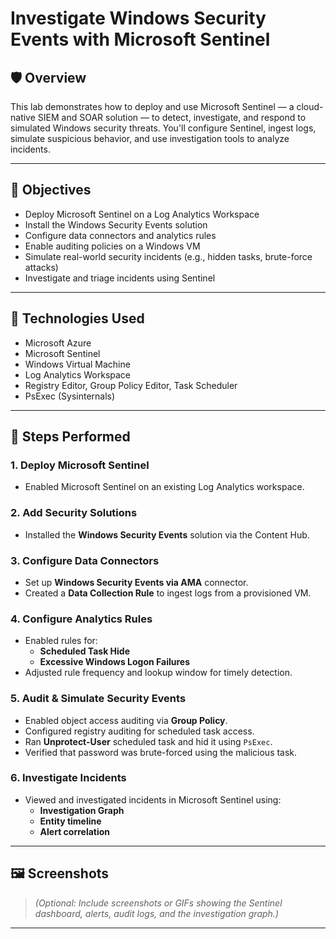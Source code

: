 # Investigate Windows Security Events with Microsoft Sentinel

## 🛡️ Overview
This lab demonstrates how to deploy and use Microsoft Sentinel — a cloud-native SIEM and SOAR solution — to detect, investigate, and respond to simulated Windows security threats. You'll configure Sentinel, ingest logs, simulate suspicious behavior, and use investigation tools to analyze incidents.

---

## 🎯 Objectives

- Deploy Microsoft Sentinel on a Log Analytics Workspace
- Install the Windows Security Events solution
- Configure data connectors and analytics rules
- Enable auditing policies on a Windows VM
- Simulate real-world security incidents (e.g., hidden tasks, brute-force attacks)
- Investigate and triage incidents using Sentinel

---

## 🧰 Technologies Used

- Microsoft Azure
- Microsoft Sentinel
- Windows Virtual Machine
- Log Analytics Workspace
- Registry Editor, Group Policy Editor, Task Scheduler
- PsExec (Sysinternals)

---

## 🧪 Steps Performed

### 1. Deploy Microsoft Sentinel
- Enabled Microsoft Sentinel on an existing Log Analytics workspace.

### 2. Add Security Solutions
- Installed the **Windows Security Events** solution via the Content Hub.

### 3. Configure Data Connectors
- Set up **Windows Security Events via AMA** connector.
- Created a **Data Collection Rule** to ingest logs from a provisioned VM.

### 4. Configure Analytics Rules
- Enabled rules for:
  - **Scheduled Task Hide**
  - **Excessive Windows Logon Failures**
- Adjusted rule frequency and lookup window for timely detection.

### 5. Audit & Simulate Security Events
- Enabled object access auditing via **Group Policy**.
- Configured registry auditing for scheduled task access.
- Ran **Unprotect-User** scheduled task and hid it using `PsExec`.
- Verified that password was brute-forced using the malicious task.

### 6. Investigate Incidents
- Viewed and investigated incidents in Microsoft Sentinel using:
  - **Investigation Graph**
  - **Entity timeline**
  - **Alert correlation**

---

## 🖼️ Screenshots
> *(Optional: Include screenshots or GIFs showing the Sentinel dashboard, alerts, audit logs, and the investigation graph.)*

---


